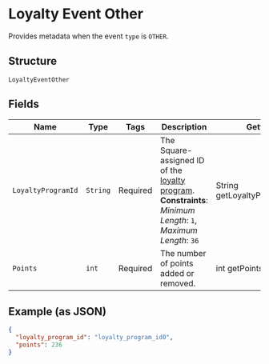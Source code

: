 
# Loyalty Event Other

Provides metadata when the event `type` is `OTHER`.

## Structure

`LoyaltyEventOther`

## Fields

| Name | Type | Tags | Description | Getter |
|  --- | --- | --- | --- | --- |
| `LoyaltyProgramId` | `String` | Required | The Square-assigned ID of the [loyalty program](#type-LoyaltyProgram).<br>**Constraints**: *Minimum Length*: `1`, *Maximum Length*: `36` | String getLoyaltyProgramId() |
| `Points` | `int` | Required | The number of points added or removed. | int getPoints() |

## Example (as JSON)

```json
{
  "loyalty_program_id": "loyalty_program_id0",
  "points": 236
}
```

